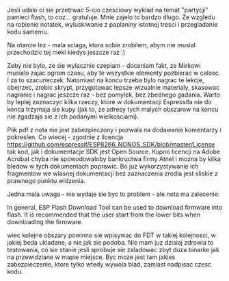 Jesli udalo ci sie przetrwac 5-cio czesciowy wyklad na temat "partycji" pamieci flash, to coz... gratuluje. Mnie zajelo to bardzo dlugo. Ze wzgledu na robienie notatek, wyluskiwanie z paplaniny istotnej tresci i przegladanie kodu samemu.

Na otarcie lez - mala sciaga, ktora sobie zrobilem, abym nie musial przechodzic tej meki kiedys jeszcze raz :)

Zeby nie bylo, ze sie wylacznie czepiam - doceniam fakt, ze Mirkowi musialo zajac ogrom czasu, aby te wszystkie elementy pozbierac w calosc. I za to szacuneczek. Natomiast na koncu trzeba bylo nagrac te lekcje, obejrzec, zrobic skrypt, przygotowac lepsze wizualnie materialy, skasowac nagranie i nagrac jeszcze raz - bez pomylek, bez zbednego gadania. Warto by lepiej zaznaczyc kilka rzeczy, ktore w dokumentacji Espressifa nie do konca trzymaja sie kupy (jak to, ze adresy tych malych obszarow na koncu nie zgadzaja sie z ich podanymi wielkosciami).

Plik pdf z nota nie jest zabezpieczony i pozwala na dodawanie komentarzy i pokreslen. Co wiecej - zgodnie z licencja https://github.com/espressif/ESP8266_NONOS_SDK/blob/master/License tak kod, jak i dokumentacje SDK jest Open Source. Kupno licencji na Adobe Acrobat chyba nie spowodowaloby bankructwa firmy Atnel i mozna by kilka bledow w tych dokumentach poprawic. Bo juz wykorzystywanie ich fragmentow we wlasnej dokumentacji bez zaznaczenia zrodla jest sliskie z prawnego punktu widzenia.

Jedna mala uwaga - nie wydaje sie byc to problem - ale nota ma zalecenie:

In general, ESP Flash Download Tool can be used to download firmware into flash. It is recommended that the user start from the lower bits when downloading the firmware. 

wiec kolejne obszary powinno sie wpisywac do FDT w takiej kolejnosci, w jakiej beda ukladane, a nie jak sie podoba. Nie mam juz dzisiaj zdrowia to testowania, co sie stanie jesli sprobuje sie zaladowac zbyt duza binarke jak na przewidziane w mapie miejsce. Byc moze jest tam jakies zabezpieczenie, ktore tylko wtedy wywola blad, zamiast nadpisac czesc kodu.
